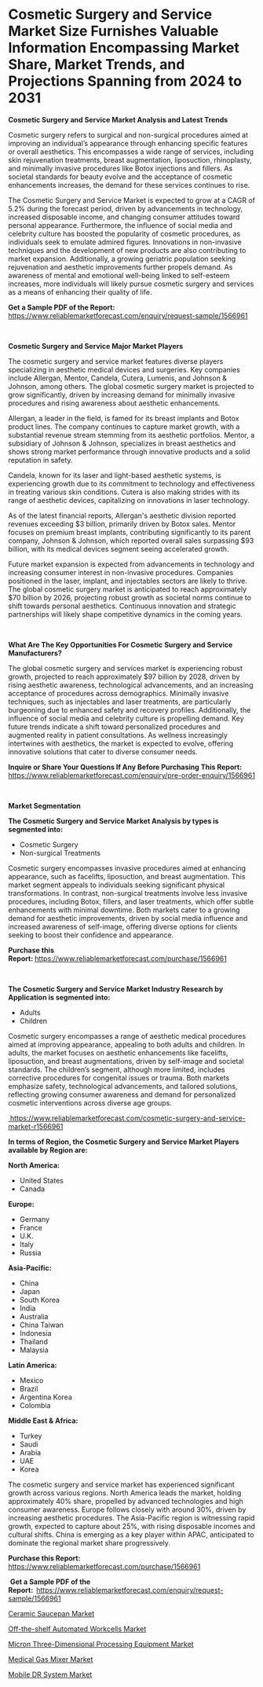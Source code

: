 <p><h1>Cosmetic Surgery and Service Market Size Furnishes Valuable Information Encompassing Market Share, Market Trends, and Projections Spanning from 2024 to 2031</h1></p><p><strong>Cosmetic Surgery and Service Market Analysis and Latest Trends</strong></p>
<p><p>Cosmetic surgery refers to surgical and non-surgical procedures aimed at improving an individual’s appearance through enhancing specific features or overall aesthetics. This encompasses a wide range of services, including skin rejuvenation treatments, breast augmentation, liposuction, rhinoplasty, and minimally invasive procedures like Botox injections and fillers. As societal standards for beauty evolve and the acceptance of cosmetic enhancements increases, the demand for these services continues to rise.</p><p>The Cosmetic Surgery and Service Market is expected to grow at a CAGR of 5.2% during the forecast period, driven by advancements in technology, increased disposable income, and changing consumer attitudes toward personal appearance. Furthermore, the influence of social media and celebrity culture has boosted the popularity of cosmetic procedures, as individuals seek to emulate admired figures. Innovations in non-invasive techniques and the development of new products are also contributing to market expansion. Additionally, a growing geriatric population seeking rejuvenation and aesthetic improvements further propels demand. As awareness of mental and emotional well-being linked to self-esteem increases, more individuals will likely pursue cosmetic surgery and services as a means of enhancing their quality of life.</p></p>
<p><strong>Get a Sample PDF of the Report:&nbsp;</strong> <a href="https://www.reliablemarketforecast.com/enquiry/request-sample/1566961?utm_campaign=1082&utm_medium=2&utm_source=Github&utm_content=ia&utm_term=07122024&utm_id=cosmetic-surgery-and-service">https://www.reliablemarketforecast.com/enquiry/request-sample/1566961</a></p>
<p>&nbsp;</p>
<p><strong>Cosmetic Surgery and Service Major Market Players</strong></p>
<p><p>The cosmetic surgery and service market features diverse players specializing in aesthetic medical devices and surgeries. Key companies include Allergan, Mentor, Candela, Cutera, Lumenis, and Johnson & Johnson, among others. The global cosmetic surgery market is projected to grow significantly, driven by increasing demand for minimally invasive procedures and rising awareness about aesthetic enhancements.</p><p>Allergan, a leader in the field, is famed for its breast implants and Botox product lines. The company continues to capture market growth, with a substantial revenue stream stemming from its aesthetic portfolios. Mentor, a subsidiary of Johnson & Johnson, specializes in breast aesthetics and shows strong market performance through innovative products and a solid reputation in safety.</p><p>Candela, known for its laser and light-based aesthetic systems, is experiencing growth due to its commitment to technology and effectiveness in treating various skin conditions. Cutera is also making strides with its range of aesthetic devices, capitalizing on innovations in laser technology.</p><p>As of the latest financial reports, Allergan's aesthetic division reported revenues exceeding $3 billion, primarily driven by Botox sales. Mentor focuses on premium breast implants, contributing significantly to its parent company, Johnson & Johnson, which reported overall sales surpassing $93 billion, with its medical devices segment seeing accelerated growth.</p><p>Future market expansion is expected from advancements in technology and increasing consumer interest in non-invasive procedures. Companies positioned in the laser, implant, and injectables sectors are likely to thrive. The global cosmetic surgery market is anticipated to reach approximately $70 billion by 2026, projecting robust growth as societal norms continue to shift towards personal aesthetics. Continuous innovation and strategic partnerships will likely shape competitive dynamics in the coming years.</p></p>
<p>&nbsp;</p>
<p><strong>What Are The Key Opportunities For Cosmetic Surgery and Service Manufacturers?</strong></p>
<p><p>The global cosmetic surgery and services market is experiencing robust growth, projected to reach approximately $97 billion by 2028, driven by rising aesthetic awareness, technological advancements, and an increasing acceptance of procedures across demographics. Minimally invasive techniques, such as injectables and laser treatments, are particularly burgeoning due to enhanced safety and recovery profiles. Additionally, the influence of social media and celebrity culture is propelling demand. Key future trends indicate a shift toward personalized procedures and augmented reality in patient consultations. As wellness increasingly intertwines with aesthetics, the market is expected to evolve, offering innovative solutions that cater to diverse consumer needs.</p></p>
<p><strong>Inquire or Share Your Questions If Any Before Purchasing This Report:</strong> <a href="https://www.reliablemarketforecast.com/enquiry/pre-order-enquiry/1566961?utm_campaign=1082&utm_medium=2&utm_source=Github&utm_content=ia&utm_term=07122024&utm_id=cosmetic-surgery-and-service">https://www.reliablemarketforecast.com/enquiry/pre-order-enquiry/1566961</a></p>
<p>&nbsp;</p>
<p><strong>Market Segmentation</strong></p>
<p><strong>The Cosmetic Surgery and Service Market Analysis by types is segmented into:</strong></p>
<p><ul><li>Cosmetic Surgery</li><li>Non-surgical Treatments</li></ul></p>
<p><p>Cosmetic surgery encompasses invasive procedures aimed at enhancing appearance, such as facelifts, liposuction, and breast augmentation. This market segment appeals to individuals seeking significant physical transformations. In contrast, non-surgical treatments involve less invasive procedures, including Botox, fillers, and laser treatments, which offer subtle enhancements with minimal downtime. Both markets cater to a growing demand for aesthetic improvements, driven by social media influence and increased awareness of self-image, offering diverse options for clients seeking to boost their confidence and appearance.</p></p>
<p><strong>Purchase this Report:&nbsp;</strong><a href="https://www.reliablemarketforecast.com/purchase/1566961?utm_campaign=1082&utm_medium=2&utm_source=Github&utm_content=ia&utm_term=07122024&utm_id=cosmetic-surgery-and-service">https://www.reliablemarketforecast.com/purchase/1566961</a></p>
<p>&nbsp;</p>
<p><strong>The Cosmetic Surgery and Service Market Industry Research by Application is segmented into:</strong></p>
<p><ul><li>Adults</li><li>Children</li></ul></p>
<p><p>Cosmetic surgery encompasses a range of aesthetic medical procedures aimed at improving appearance, appealing to both adults and children. In adults, the market focuses on aesthetic enhancements like facelifts, liposuction, and breast augmentations, driven by self-image and societal standards. The children’s segment, although more limited, includes corrective procedures for congenital issues or trauma. Both markets emphasize safety, technological advancements, and tailored solutions, reflecting growing consumer awareness and demand for personalized cosmetic interventions across diverse age groups.</p></p>
<p><a href="https://www.reliablemarketforecast.com/cosmetic-surgery-and-service-market-r1566961?utm_campaign=1082&utm_medium=2&utm_source=Github&utm_content=ia&utm_term=07122024&utm_id=cosmetic-surgery-and-service">&nbsp;https://www.reliablemarketforecast.com/cosmetic-surgery-and-service-market-r1566961</a></p>
<p><strong>In terms of Region, the Cosmetic Surgery and Service Market Players available by Region are:</strong></p>
<p>
    <p> <strong> North America: </strong>
        <ul>
            <li>United States</li>
            <li>Canada</li>
        </ul>
        </p> 
    <p> <strong> Europe: </strong>
        <ul>
            <li>Germany</li>
            <li>France</li>
            <li>U.K.</li>
            <li>Italy</li>
            <li>Russia</li>
        </ul>
        </p> 
    <p> <strong> Asia-Pacific: </strong>
        <ul>
            <li>China</li>
            <li>Japan</li>
            <li>South Korea</li>
            <li>India</li>
            <li>Australia</li>
            <li>China Taiwan</li>
            <li>Indonesia</li>
            <li>Thailand</li>
            <li>Malaysia</li>
        </ul>
        </p> 
    <p> <strong> Latin America: </strong>
        <ul>
            <li>Mexico</li>
            <li>Brazil</li>
            <li>Argentina Korea</li>
            <li>Colombia</li>
        </ul>
        </p> 
    <p> <strong> Middle East & Africa: </strong>
        <ul>
            <li>Turkey</li>
            <li>Saudi</li>
            <li>Arabia</li>
            <li>UAE</li>
            <li>Korea</li>
        </ul>
    </p>
    </p>
<p><p>The cosmetic surgery and service market has experienced significant growth across various regions. North America leads the market, holding approximately 40% share, propelled by advanced technologies and high consumer awareness. Europe follows closely with around 30%, driven by increasing aesthetic procedures. The Asia-Pacific region is witnessing rapid growth, expected to capture about 25%, with rising disposable incomes and cultural shifts. China is emerging as a key player within APAC, anticipated to dominate the regional market share progressively.</p></p>
<p><strong>Purchase this Report: </strong><a href="https://www.reliablemarketforecast.com/purchase/1566961?utm_campaign=1082&utm_medium=2&utm_source=Github&utm_content=ia&utm_term=07122024&utm_id=cosmetic-surgery-and-service">https://www.reliablemarketforecast.com/purchase/1566961</a></p>
<p>&nbsp;<strong>Get a Sample PDF of the Report:&nbsp;&nbsp;</strong><a href="https://www.reliablemarketforecast.com/enquiry/request-sample/1566961?utm_campaign=1082&utm_medium=2&utm_source=Github&utm_content=ia&utm_term=07122024&utm_id=cosmetic-surgery-and-service">https://www.reliablemarketforecast.com/enquiry/request-sample/1566961</a></p>
<p><strong></strong></p>
<p><p><a href="https://issuu.com/reportprime-2/docs/ceramic-saucepan-market-size-2030.pptx?utm_campaign=1082&utm_medium=2&utm_source=Github&utm_content=ia&utm_term=07122024&utm_id=cosmetic-surgery-and-service">Ceramic Saucepan Market</a></p><p><a href="https://github.com/NorbertYates/Market-Research-Report-List-7/blob/main/off-the-shelf-automated-workcells-market.md?utm_campaign=1082&utm_medium=2&utm_source=Github&utm_content=ia&utm_term=07122024&utm_id=cosmetic-surgery-and-service">Off-the-shelf Automated Workcells Market</a></p><p><a href="https://issuu.com/reportprime-2/docs/micron-three-dimensional-processing-equipment-mark?utm_campaign=1082&utm_medium=2&utm_source=Github&utm_content=ia&utm_term=07122024&utm_id=cosmetic-surgery-and-service">Micron Three-Dimensional Processing Equipment Market</a></p><p><a href="https://www.linkedin.com/pulse/medical-gas-mixer-market-analysis-report-2024-2031-key-players-j0qac?utm_campaign=1082&utm_medium=2&utm_source=Github&utm_content=ia&utm_term=07122024&utm_id=cosmetic-surgery-and-service">Medical Gas Mixer Market</a></p><p><a href="https://www.linkedin.com/pulse/emerging-technologies-reshaping-mobile-dr-system-market-impact-rfiqc?utm_campaign=1082&utm_medium=2&utm_source=Github&utm_content=ia&utm_term=07122024&utm_id=cosmetic-surgery-and-service">Mobile DR System Market</a></p></p>